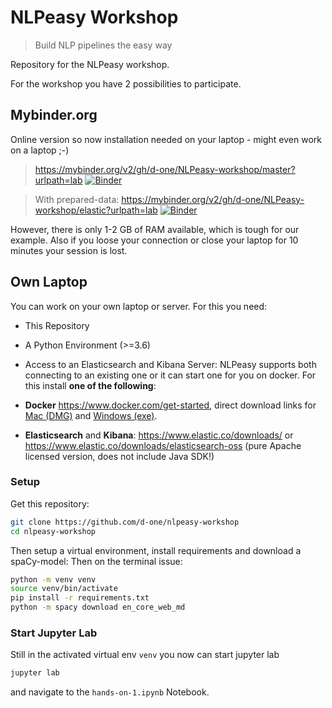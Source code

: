 NLPeasy Workshop
================

> Build NLP pipelines the easy way

Repository for the NLPeasy workshop.

For the workshop you have 2 possibilities to participate.

## Mybinder.org

Online version so now installation needed on your laptop - might even work on a laptop ;-)

> <https://mybinder.org/v2/gh/d-one/NLPeasy-workshop/master?urlpath=lab> [![Binder](https://mybinder.org/badge_logo.svg)](https://mybinder.org/v2/gh/d-one/NLPeasy-workshop/master?urlpath=lab)

> With prepared-data: <https://mybinder.org/v2/gh/d-one/NLPeasy-workshop/elastic?urlpath=lab> [![Binder](https://mybinder.org/badge_logo.svg)](https://mybinder.org/v2/gh/d-one/NLPeasy-workshop/elastic?urlpath=lab)

However, there is only 1-2 GB of RAM available, which is tough for our example. Also if you loose your connection or close your laptop for 10 minutes your session is lost.

## Own Laptop

You can work on your own laptop or server. For this you need:
- This Repository
- A Python Environment (>=3.6)
- Access to an Elasticsearch and Kibana Server: NLPeasy supports both connecting to an existing one or it can start one for you on docker. For this install **one of the following**:

- **Docker** <https://www.docker.com/get-started>, direct download links for
    [Mac (DMG)](https://download.docker.com/mac/stable/Docker.dmg) and
    [Windows (exe)](https://download.docker.com/win/stable/Docker%20for%20Windows%20Installer.exe).
- **Elasticsearch** and **Kibana**:
    <https://www.elastic.co/downloads/> or
    <https://www.elastic.co/downloads/elasticsearch-oss> (pure Apache licensed version, does not include Java SDK!)

### Setup 

Get this repository:

```bash
git clone https://github.com/d-one/nlpeasy-workshop
cd nlpeasy-workshop
```

Then setup a virtual environment, install requirements and download a spaCy-model:
Then on the terminal issue:
```bash
python -m venv venv
source venv/bin/activate
pip install -r requirements.txt
python -m spacy download en_core_web_md
```
### Start Jupyter Lab

Still in the activated virtual env `venv` you now can start jupyter lab
```bash
jupyter lab
```
and navigate to the `hands-on-1.ipynb` Notebook.
